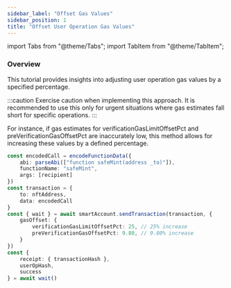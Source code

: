```yaml
---
sidebar_label: "Offset Gas Values"
sidebar_position: 1
title: "Offset User Operation Gas Values"
---
```


import Tabs from "@theme/Tabs";
import TabItem from "@theme/TabItem";

### Overview

This tutorial provides insights into adjusting user operation gas values by a specified percentage.

:::caution
Exercise caution when implementing this approach. It is recommended to use this only for urgent situations where gas estimates fall short for specific operations.
:::

For instance, if gas estimates for verificationGasLimitOffsetPct and preVerificationGasOffsetPct are inaccurately low, this method allows for increasing these values by a defined percentage.

```typescript
const encodedCall = encodeFunctionData({
    abi: parseAbi(["function safeMint(address _to)"]),
    functionName: "safeMint",
    args: [recipient]
})
const transaction = {
    to: nftAddress, 
    data: encodedCall
}
const { wait } = await smartAccount.sendTransaction(transaction, {
    gasOffset: {
        verificationGasLimitOffsetPct: 25, // 25% increase
        preVerificationGasOffsetPct: 9.80, // 9.80% increase
    }
})
const {
    receipt: { transactionHash },
    userOpHash,
    success
} = await wait()
```